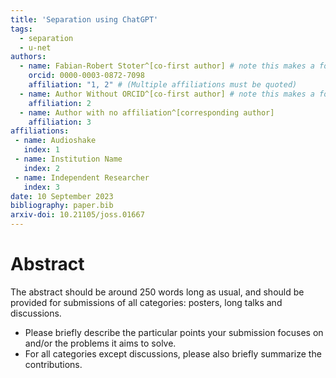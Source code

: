 ```yaml
---
title: 'Separation using ChatGPT'
tags:
  - separation
  - u-net
authors:
  - name: Fabian-Robert Stoter^[co-first author] # note this makes a footnote saying 'co-first author'
    orcid: 0000-0003-0872-7098
    affiliation: "1, 2" # (Multiple affiliations must be quoted)
  - name: Author Without ORCID^[co-first author] # note this makes a footnote saying 'co-first author'
    affiliation: 2
  - name: Author with no affiliation^[corresponding author]
    affiliation: 3
affiliations:
 - name: Audioshake
   index: 1
 - name: Institution Name
   index: 2
 - name: Independent Researcher
   index: 3
date: 10 September 2023
bibliography: paper.bib
arxiv-doi: 10.21105/joss.01667
---
```


# Abstract

The abstract should be around 250 words long as usual, and should be provided
for submissions of all categories: posters, long talks and discussions.

* Please briefly describe the particular points your submission focuses on and/or the
problems it aims to solve.
* For all categories except discussions, please also briefly summarize the contributions.
